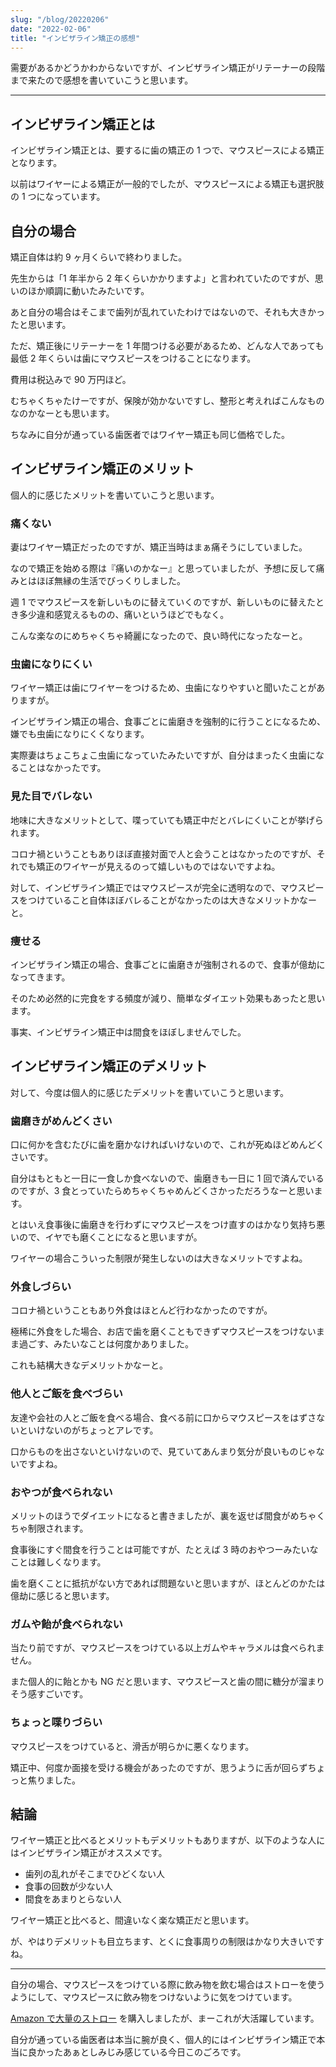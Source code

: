 ```yaml
---
slug: "/blog/20220206"
date: "2022-02-06"
title: "インビザライン矯正の感想"
---
```


需要があるかどうかわからないですが、インビザライン矯正がリテーナーの段階まで来たので感想を書いていこうと思います。

---

## インビザライン矯正とは

インビザライン矯正とは、要するに歯の矯正の 1 つで、マウスピースによる矯正となります。

以前はワイヤーによる矯正が一般的でしたが、マウスピースによる矯正も選択肢の 1 つになっています。

## 自分の場合

矯正自体は約 9 ヶ月くらいで終わりました。

先生からは「1 年半から 2 年くらいかかりますよ」と言われていたのですが、思いのほか順調に動いたみたいです。

あと自分の場合はそこまで歯列が乱れていたわけではないので、それも大きかったと思います。

ただ、矯正後にリテーナーを 1 年間つける必要があるため、どんな人であっても最低 2 年くらいは歯にマウスピースをつけることになります。

費用は税込みで 90 万円ほど。

むちゃくちゃたけーですが、保険が効かないですし、整形と考えればこんなものなのかなーとも思います。

ちなみに自分が通っている歯医者ではワイヤー矯正も同じ価格でした。

## インビザライン矯正のメリット

個人的に感じたメリットを書いていこうと思います。

### 痛くない

妻はワイヤー矯正だったのですが、矯正当時はまぁ痛そうにしていました。

なので矯正を始める際は『痛いのかなー』と思っていましたが、予想に反して痛みとはほぼ無縁の生活でびっくりしました。

週 1 でマウスピースを新しいものに替えていくのですが、新しいものに替えたとき多少違和感覚えるものの、痛いというほどでもなく。

こんな楽なのにめちゃくちゃ綺麗になったので、良い時代になったなーと。

### 虫歯になりにくい

ワイヤー矯正は歯にワイヤーをつけるため、虫歯になりやすいと聞いたことがありますが。

インビザライン矯正の場合、食事ごとに歯磨きを強制的に行うことになるため、嫌でも虫歯になりにくくなります。

実際妻はちょこちょこ虫歯になっていたみたいですが、自分はまったく虫歯になることはなかったです。

### 見た目でバレない

地味に大きなメリットとして、喋っていても矯正中だとバレにくいことが挙げられます。

コロナ禍ということもありほぼ直接対面で人と会うことはなかったのですが、それでも矯正のワイヤーが見えるのって嬉しいものではないですよね。

対して、インビザライン矯正ではマウスピースが完全に透明なので、マウスピースをつけていること自体ほぼバレることがなかったのは大きなメリットかなーと。

### 痩せる

インビザライン矯正の場合、食事ごとに歯磨きが強制されるので、食事が億劫になってきます。

そのため必然的に完食をする頻度が減り、簡単なダイエット効果もあったと思います。

事実、インビザライン矯正中は間食をほぼしませんでした。

## インビザライン矯正のデメリット

対して、今度は個人的に感じたデメリットを書いていこうと思います。

### 歯磨きがめんどくさい

口に何かを含むたびに歯を磨かなければいけないので、これが死ぬほどめんどくさいです。

自分はもともと一日に一食しか食べないので、歯磨きも一日に 1 回で済んでいるのですが、3 食とっていたらめちゃくちゃめんどくさかっただろうなーと思います。

とはいえ食事後に歯磨きを行わずにマウスピースをつけ直すのはかなり気持ち悪いので、イヤでも磨くことになると思いますが。

ワイヤーの場合こういった制限が発生しないのは大きなメリットですよね。

### 外食しづらい

コロナ禍ということもあり外食はほとんど行わなかったのですが。

極稀に外食をした場合、お店で歯を磨くこともできずマウスピースをつけないまま過ごす、みたいなことは何度かありました。

これも結構大きなデメリットかなーと。

### 他人とご飯を食べづらい

友達や会社の人とご飯を食べる場合、食べる前に口からマウスピースをはずさないといけないのがちょっとアレです。

口からものを出さないといけないので、見ていてあんまり気分が良いものじゃないですよね。

### おやつが食べられない

メリットのほうでダイエットになると書きましたが、裏を返せば間食がめちゃくちゃ制限されます。

食事後にすぐ間食を行うことは可能ですが、たとえば 3 時のおやつーみたいなことは難しくなります。

歯を磨くことに抵抗がない方であれば問題ないと思いますが、ほとんどのかたは億劫に感じると思います。

### ガムや飴が食べられない

当たり前ですが、マウスピースをつけている以上ガムやキャラメルは食べられません。

また個人的に飴とかも NG だと思います、マウスピースと歯の間に糖分が溜まりそう感すごいです。

### ちょっと喋りづらい

マウスピースをつけていると、滑舌が明らかに悪くなります。

矯正中、何度か面接を受ける機会があったのですが、思うように舌が回らずちょっと焦りました。

## 結論

ワイヤー矯正と比べるとメリットもデメリットもありますが、以下のような人にはインビザライン矯正がオススメです。

- 歯列の乱れがそこまでひどくない人
- 食事の回数が少ない人
- 間食をあまりとらない人

ワイヤー矯正と比べると、間違いなく楽な矯正だと思います。

が、やはりデメリットも目立ちます、とくに食事周りの制限はかなり大きいですね。

---

自分の場合、マウスピースをつけている際に飲み物を飲む場合はストローを使うようにして、マウスピースに飲み物をつけないように気をつけています。

[Amazon で大量のストロー](https://amzn.to/3uuQcUI) を購入しましたが、まーこれが大活躍しています。

自分が通っている歯医者は本当に腕が良く、個人的にはインビザライン矯正で本当に良かったあぁとしみじみ感じている今日このごろです。
